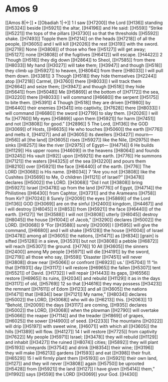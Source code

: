 # Amos 9
[[Amos 8|←]] • [[Obadiah 1|→]]
1 I saw [[H7200]] the Lord [[H136]] standing [[H5324]] beside [[H5921]] the altar, [[H4196]] and He said: [[H559]] “Strike [[H5221]] the tops of the pillars [[H3730]] so that the thresholds [[H5592]] shake. [[H7493]] Topple them [[H1214]] on the heads [[H7218]] of all the people, [[H3605]] and I will kill [[H2026]] the rest [[H319]] with the sword. [[H2719]] None [[H3808]] of those who flee [[H5127]] will get away; [[H5127]] none [[H3808]] of the fugitives [[H6412]] will escape. [[H4422]] 
2 Though [[H518]] they dig down [[H2864]] to Sheol, [[H7585]] from there [[H8033]] My hand [[H3027]] will take them; [[H3947]] and though [[H518]] they climb up [[H5927]] to heaven, [[H8064]] from there [[H8033]] I will pull them down. [[H3381]] 
3 Though [[H518]] they hide themselves [[H2244]] atop [[H7218]] Carmel, [[H3760]] there [[H8033]] I will track them [[H2664]] and seize them; [[H3947]] and though [[H518]] they hide [[H5641]] from [[H5048]] Me [[H5869]] at the bottom of [[H7172]] the sea, [[H3220]] there [[H8033]] I will command [[H6680]] the serpent [[H5175]] to bite them. [[H5391]] 
4 Though [[H518]] they are driven [[H1980]] by [[H6440]] their enemies [[H341]] into captivity, [[H7628]] there [[H8033]] I will command [[H6680]] the sword [[H2719]] to slay them. [[H2026]] I will fix [[H7760]] My eyes [[H5869]] upon them [[H5921]] for harm [[H7451]] and not [[H3808]] for good.” [[H2896]] 
5 The Lord, [[H136]] the GOD [[H3069]] of Hosts, [[H6635]] He who touches [[H5060]] the earth [[H776]] and melts it, [[H4127]] and all [[H3605]] its dwellers [[H3427]] mourn— [[H56]] all [the land] [[H3605]] rises [[H5927]] like the Nile, [[H2975]] then sinks [[H8257]] like the river [[H2975]] of Egypt— [[H4714]] 
6 He builds [[H1129]] His upper rooms [[H4609]] in the heavens [[H8064]] and founds [[H3245]] His vault [[H92]] upon [[H5921]] the earth. [[H776]] He summons [[H7121]] the waters [[H4325]] of the sea [[H3220]] and pours them [[H8210]] over [[H5921]] the face [[H6440]] of the earth. [[H776]] The LORD [[H3068]] is His name. [[H8034]] 
7 “Are you not [[H3808]] like the Cushites [[H3569]] to Me,  O children [[H1121]] of Israel?” [[H3478]] declares [[H5002]] the LORD. [[H3068]] “Did I not [[H3808]] bring [[H5927]] Israel [[H3478]] up from the land [[H776]] of Egypt, [[H4714]] the Philistines [[H6430]] from Caphtor, [[H3731]] and the Arameans [[H758]] from Kir? [[H7024]] 
8 Surely [[H2009]] the eyes [[H5869]] of the Lord [[H136]] GOD [[H3069]] are on the sinful [[H2400]] kingdom, [[H4467]] and I will destroy [[H8045]] it [[H853]] from [[H5921]] the face [[H6440]] of the earth. [[H127]] Yet [[H3588]] I will not [[H3808]] utterly [[H8045]] destroy [[H8045]] the house [[H1004]] of Jacob,” [[H3290]] declares [[H5002]] the LORD. [[H3068]] 
9 “For [[H3588]] surely [[H2009]] I [[H595]] will give the command, [[H6680]] and I will shake [[H5128]] the house [[H1004]] of Israel [[H3478]] among all [[H3605]] the nations, [[H1471]] as [[H834]] [grain] is sifted [[H5128]] in a sieve, [[H3531]] but not [[H3808]] a pebble [[H6872]] will reach [[H5307]] the ground. [[H776]] 
10 All [[H3605]] the sinners [[H2400]] among My people [[H5971]] will die [[H4191]] by the sword, [[H2719]] all those who say, [[H559]] ‘Disaster [[H7451]] will never [[H3808]] draw near [[H5066]] or confront [[H6923]] us.’ [[H5704]] 
11 “In that [[H1931]] day [[H3117]] I will restore [[H6965]] the fallen [[H5307]] tent [[H5521]] of David. [[H1732]] I will repair [[H1443]] its gaps, [[H6556]] restore [[H6965]] its ruins, [[H2034]] and rebuild [[H1129]] it as in the days [[H3117]] of old, [[H5769]] 
12 so that [[H4616]] they may possess [[H3423]] the remnant [[H7611]] of Edom [[H123]] and all [[H3605]] the nations [[H1471]] that [[H834]] bear [[H7121]] My name,” [[H8034]] declares [[H5002]] the LORD, [[H3068]] who will do [[H6213]] this. [[H2063]] 
13 “Behold, [[H2009]] the days [[H3117]] are coming, [[H935]] declares [[H5002]] the LORD, [[H3068]] when the plowman [[H2790]] will overtake [[H5066]] the reaper [[H7114]] and the treader [[H1869]] of grapes, [[H6025]] the sower [[H4900]] of seed. [[H2233]] The mountains [[H2022]] will drip [[H5197]] with sweet wine, [[H6071]] with which all [[H3605]] the hills [[H1389]] will flow. [[H4127]] 
14 I will restore [[H7725]] from captivity [[H7622]] My people [[H5971]] Israel; [[H3478]] they will rebuild [[H1129]] and inhabit [[H3427]] the ruined [[H8074]] cities; [[H5892]] they will plant [[H5193]] vineyards [[H3754]] and drink [[H8354]] their wine; [[H3196]] they will make [[H6213]] gardens [[H1593]] and eat [[H398]] their fruit. [[H6529]] 
15 I will firmly plant them [[H5193]] on [[H5921]] their own land, [[H127]] and they will never [[H3808]] again [[H5750]] be uprooted [[H5428]] from [[H5921]] the land [[H127]] I have given [[H5414]] them,” [[H1992]] says [[H559]] the LORD [[H3069]] your God. [[H430]] 

